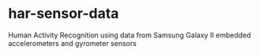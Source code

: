 # har-sensor-data
Human Activity Recognition using data from Samsung Galaxy II embedded accelerometers and gyrometer sensors
